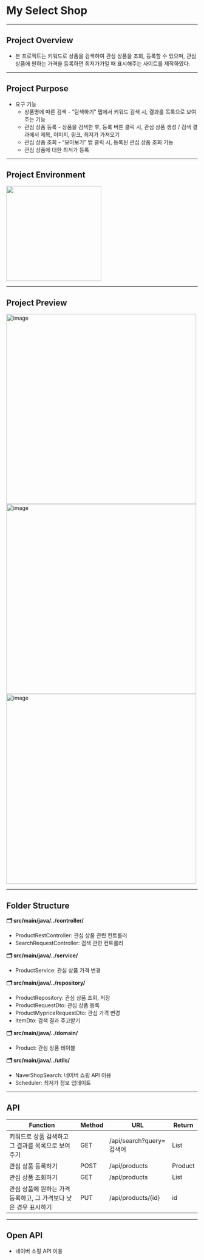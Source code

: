 # My Select Shop
-------------
## **Project Overview**

- 본 프로젝트는 키워드로 상품을 검색하여 관심 상품을 조회, 등록할 수 있으며, 관심 상품에 원하는 가격을 등록하면 최저가가일 때 표시해주는 사이트를 제작하였다.
-------------
## **Project Purpose**

- 요구 기능
    - 상품명에 따른 검색 - “탐색하기” 탭에서 키워드 검색 시, 결과를 목록으로 보여주는 기능
    - 관심 상품 등록 - 상품을 검색한 후, 등록 버튼 클릭 시, 관심 상품 생성 / 검색 결과에서 제목, 이미지, 링크, 최저가 가져오기
    - 관심 상품 조회 - “모아보기” 탭 클릭 시, 등록된 관심 상품 조회 기능
    - 관심 상품에 대한 최저가 등록
-------------
## **Project Environment**
<img src = "https://github.com/user-attachments/assets/c75eb309-4042-4c9d-b808-c47c68dc1bb6" width="250">

-------------
## **Project Preview**

<img width="500" alt="image" src="https://github.com/user-attachments/assets/d1d018e9-9de9-40d0-b968-414321e2f769"></br>
<img width="500" alt="image" src="https://github.com/user-attachments/assets/d57c1097-b036-4bdb-8afc-cd21aeb6e25e"></br>
<img width="500" alt="image" src="https://github.com/user-attachments/assets/d58da1ec-d6d0-4d81-b02b-a662ac1927af"></br>

-------------
## Folder Structure

**🗂 src/main/java/../controller/**

- ProductRestController: 관심 상품 관련 컨트롤러
- SearchRequestController: 검색 관련 컨트롤러

**🗂 src/main/java/../service/**

- ProductService: 관심 상품 가격 변경

**🗂 src/main/java/../repository/**

- ProductRepository: 관심 상품 조회, 저장
- ProductRequestDto: 관심 상품 등록
- ProductMypriceRequestDto: 관심 가격 변경
- ItemDto: 검색 결과 주고받기

**🗂 src/main/java/../domain/**

- Product: 관심 상품 테이블

**🗂 src/main/java/../utils/**

- NaverShopSearch: 네이버 쇼핑 API 이용
- Scheduler: 최저가 정보 업데이트

-------------
## **API**

| Function | Method | URL | Return |
| --- | --- | --- | --- |
| 키워드로 상품 검색하고 그 결과를 목록으로 보여주기 | GET | /api/search?query=검색어 | List<ItemDto> |
| 관심 상품 등록하기 | POST | /api/products | Product |
| 관심 상품 조회하기 | GET | /api/products | List<ItemDto> |
| 관심 상품에 원하는 가격 등록하고, 그 가격보다 낮은 경우 표시하기 | PUT | /api/products/{id} | id |
-------------
## Open API

- 네이버 쇼핑 API 이용
